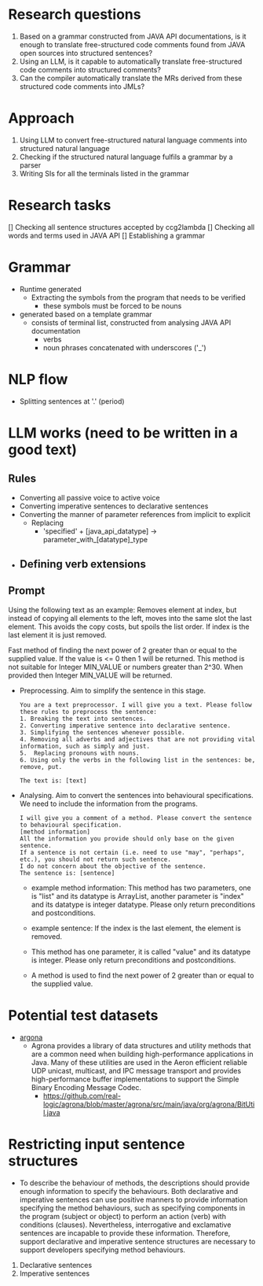 # Research questions
1. Based on a grammar constructed from JAVA API documentations, is it enough to translate free-structured code comments found from JAVA open sources into structured sentences?
2. Using an LLM, is it capable to automatically translate free-structured code comments into structured comments?
3. Can the compiler automatically translate the MRs derived from these structured code comments into JMLs?


# Approach
1. Using LLM to convert free-structured natural language comments into structured natural language
2. Checking if the structured natural language fulfils a grammar by a parser
3. Writing SIs for all the terminals listed in the grammar


# Research tasks
[] Checking all sentence structures accepted by ccg2lambda
[] Checking all words and terms used in JAVA API
[] Establishing a grammar

# Grammar
- Runtime generated
    - Extracting the symbols from the program that needs to be verified
        - these symbols must be forced to be nouns        
- generated based on a template grammar
    - consists of terminal list, constructed from analysing JAVA API documentation
        - verbs
        - noun phrases concatenated with underscores ('_')

# NLP flow
- Splitting sentences at '.' (period)

# LLM works (need to be written in a good text)
## Rules
- Converting all passive voice to active voice
- Converting imperative sentences to declarative sentences
- Converting the manner of parameter references from implicit to explicit
    - Replacing
        - 'specified' + [java_api_datatype] -> parameter_with_[datatype]_type
- Defining verb extensions
    - 

## Prompt
Using the following text as an example:
Removes element at index, but instead of copying all elements to the left, moves into the same slot the last element. This avoids the copy costs, but spoils the list order. If index is the last element it is just removed.

Fast method of finding the next power of 2 greater than or equal to the supplied value.
If the value is <= 0 then 1 will be returned.
This method is not suitable for Integer MIN_VALUE or numbers greater than 2^30. When provided
then Integer MIN_VALUE will be returned.

- Preprocessing. Aim to simplify the sentence in this stage.
    ```
    You are a text preprocessor. I will give you a text. Please follow these rules to preprocess the sentence:
    1. Breaking the text into sentences.
    2. Converting imperative sentence into declarative sentence.
    3. Simplifying the sentences whenever possible.
    4. Removing all adverbs and adjectives that are not providing vital information, such as simply and just.
    5.  Replacing pronouns with nouns.
    6. Using only the verbs in the following list in the sentences: be, remove, put. 

    The text is: [text]
    ```
- Analysing. Aim to convert the sentences into behavioural specifications. We need to include the information from the programs.
    ```
    I will give you a comment of a method. Please convert the sentence to behavioural specification. 
    [method information]
    All the information you provide should only base on the given sentence.
    If a sentence is not certain (i.e. need to use "may", "perhaps", etc.), you should not return such sentence.
    I do not concern about the objective of the sentence.
    The sentence is: [sentence]
    ```
    - example method information: This method has two parameters, one is "list" and its datatype is ArrayList, another parameter is "index" and its datatype is integer datatype. Please only return preconditions and postconditions.
    - example sentence: If the index is the last element, the element is removed.

    - This method has one parameter, it is called "value" and its datatype is integer. Please only return preconditions and postconditions.
    - A method is used to find the next power of 2 greater than or equal to the supplied value.

# Potential test datasets
- [argona](https://github.com/real-logic/agrona/tree/master/agrona/src/main/java/org/agrona/collections)
    - Agrona provides a library of data structures and utility methods that are a common need when building high-performance applications in Java. Many of these utilities are used in the Aeron efficient reliable UDP unicast, multicast, and IPC message transport and provides high-performance buffer implementations to support the Simple Binary Encoding Message Codec.
        - https://github.com/real-logic/agrona/blob/master/agrona/src/main/java/org/agrona/BitUtil.java




# Restricting input sentence structures
- To describe the behaviour of methods, the descriptions should provide enough information to specify the behaviours. Both declarative and imperative sentences can use positive manners to provide information specifying the method behaviours, such as specifying components in the program (subject or object) to perform an action (verb) with conditions (clauses). Nevertheless, interrogative and exclamative sentences are incapable to provide these information. Therefore, support declarative and imperative sentence structures are necessary to support developers specifying method behaviours.
1. Declarative sentences
2. Imperative sentences